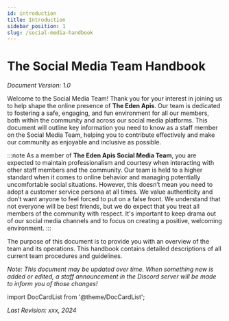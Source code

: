 ```yaml
---
id: introduction
title: Introduction
sidebar_position: 1
slug: /social-media-handbook
---
```


# The Social Media Team Handbook

_Document Version: 1.0_

Welcome to the Social Media Team! Thank you for your interest in joining us to help shape the online presence of **The Eden Apis**. Our team is dedicated to fostering a safe, engaging, and fun environment for all our members, both within the community and across our social media platforms. This document will outline key information you need to know as a staff member on the Social Media Team, helping you to contribute effectively and make our community as enjoyable and inclusive as possible.

:::note
As a member of **The Eden Apis Social Media Team**, you are expected to maintain professionalism and courtesy when interacting with other staff members and the community. Our team is held to a higher standard when it comes to online behavior and managing potentially uncomfortable social situations. However, this doesn’t mean you need to adopt a customer service persona at all times. We value authenticity and don’t want anyone to feel forced to put on a false front. We understand that not everyone will be best friends, but we do expect that you treat all members of the community with respect. It's important to keep drama out of our social media channels and to focus on creating a positive, welcoming environment.
:::

The purpose of this document is to provide you with an overview of the team and its operations. This handbook contains detailed descriptions of all current team procedures and guidelines.

_Note: This document may be updated over time. When something new is added or edited, a staff announcement in the Discord server will be made to inform you of those changes!_

import DocCardList from '@theme/DocCardList';

<DocCardList />

_Last Revision: xxx, 2024_
